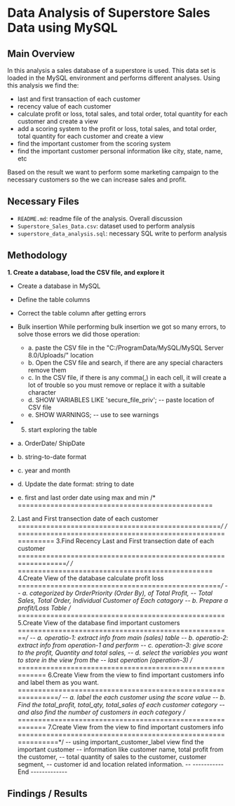 # Data Analysis of Superstore Sales Data using MySQL
## Main Overview
In this analysis a sales database of a superstore is used. This data set is loaded in the MySQL environment and performs different analyses. Using this analysis we find the:
- last and first transaction of each customer
- recency value of each customer
- calculate profit or loss, total sales, and total order, total quantity for each customer and create a view
- add a scoring system to the profit or loss, total sales, and total order, total quantity for each customer and create a view
- find the important customer from the scoring system
- find the important customer personal information like city, state, name, etc

Based on the result we want to perform some marketing campaign to the necessary customers so the we can increase sales and profit.
## Necessary Files
- `README.md`: readme file of the analysis. Overall discussion
- `Superstore_Sales_Data.csv`: dataset used to perform analysis
- `superstore_data_analysis.sql`: necessary SQL write to perform analysis
## Methodology
**1. Create a database, load the CSV file, and explore it**
- Create a database in MySQL
- Define the table columns
- Correct the table column after getting errors
- Bulk insertion
     While performing bulk insertion we got so many errors, to solve those errors we
     did those operation: 
  - a. paste the CSV file in the "C:/ProgramData/MySQL/MySQL Server 8.0/Uploads/" location
  - b. Open the CSV file and search, if there are any special characters remove them
  - c. In the CSV file, if there is any comma(,) in each cell, it will create a lot of trouble
         so you must remove or replace it with a suitable character
  - d. SHOW VARIABLES LIKE 'secure_file_priv'; -- paste location of CSV file
  -	e. SHOW WARNINGS; -- use to see warnings

- 5. start exploring the table 
- a. OrderDate/ ShipDate
- b. string-to-date format
- c. year and month
- d. Update the date format: string to date
- e. first and last order date using max and min
/* ================================================
2. Last and First transection date of each customer
==================================================*/
/* ============================================================
3.Find Recency Last and First transection date of each customer
===============================================================*/
/* ================================================
4.Create View of the database calculate profit loss
==================================================*/
-- 	a. categorized by OrderPriority (Order By), of Total Profit, 
-- 	  Total Sales, Total Order, Individual Customer of Each catagory
-- 	b. Prepare a profit/Loss Table
/* ===================================================
5.Create View of the database find important customers
=====================================================*/
-- 	a. operatio-1: extract info from main (sales) table
-- 	b. operatio-2: extract info from operation-1 and perform 
-- 	c. operation-3: give score to the profit, Quantity and total sales,
-- 	d. select the variables you want to store in the view from the 
--         last operation (operation-3)
/* ==========================================================
6.Create View from the view to find important customers info
  and label them as you want.
=============================================================*/
--	a. label the each customer using the score value
-- 	b. Find the total_profit, total_qty, total_sales of each customer category
-- 	   and also find the number of customers in each category
/* ==========================================================
7.Create View from the view to find important customers info
=============================================================*/
-- using important_customer_label view find the important customer
-- information like customer name, total profit from the customer,
-- total quantity of sales to the customer, customer segment,
-- customer id and location related information.
-- ----------- End -------------
## Findings / Results
